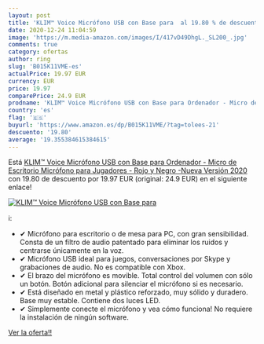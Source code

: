 ```yaml
---
layout: post
title: 'KLIM™ Voice Micrófono USB con Base para  al 19.80 % de descuento'
date: 2020-12-24 11:04:59
image: 'https://m.media-amazon.com/images/I/417vD49DhgL._SL200_.jpg'
comments: true
category: ofertas
author: ring
slug: 'B015K11VME-es'
actualPrice: 19.97 EUR
currency: EUR
price: 19.97
comparePrice: 24.9 EUR
prodname: 'KLIM™ Voice Micrófono USB con Base para Ordenador - Micro de Escritorio  Micrófono para Jugadores - Rojo y Negro -Nueva Versión 2020'
country: 'es'
flag: '🇪🇸'
buyurl: 'https://www.amazon.es/dp/B015K11VME/?tag=tolees-21'
descuento: '19.80'
average: '19.355384615384615'
---
```


Está [KLIM™ Voice Micrófono USB con Base para Ordenador - Micro de Escritorio  Micrófono para Jugadores - Rojo y Negro -Nueva Versión 2020](https://www.amazon.es/dp/B015K11VME/?tag=tolees-21) con 19.80 de descuento por 19.97 EUR (original: 24.9 EUR) en el siguiente enlace!

[![KLIM™ Voice Micrófono USB con Base para ](https://m.media-amazon.com/images/I/417vD49DhgL._SL200_.jpg)](https://www.amazon.es/dp/B015K11VME/?tag=tolees-21)

ℹ️:

- ✔ Micrófono para escritorio o de mesa para PC, con gran sensibilidad. Consta de un filtro de audio patentado para eliminar los ruidos y centrarse únicamente en la voz.
- ✔ Micrófono USB ideal para juegos, conversaciones por Skype y grabaciones de audio. No es compatible con Xbox.
- ✔ El brazo del micrófono es movible. Total control del volumen con sólo un botón. Botón adicional para silenciar el micrófono si es necesario.
- ✔ Está diseñado en metal y plástico reforzado, muy sólido y duradero. Base muy estable. Contiene dos luces LED.
- ✔ Simplemente conecte el micrófono y vea cómo funciona! No requiere la instalación de ningún software.

[Ver la oferta!!](https://www.amazon.es/dp/B015K11VME/?tag=tolees-21)
